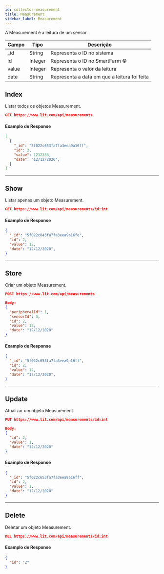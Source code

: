 ```yaml
---
id: collector-measurement
title: Measurement
sidebar_label: Measurement
---
```


A Measurement é a leitura de um sensor.


Campo        | Tipo          | Descrição
------------ | ------------- | -------------
_id          | String        | Representa o ID no sistema
id           | Integer       | Representa o ID no SmartFarm ©
value        | Integer       | Representa o valor da leitura
date         | String        | Representa a data em que a leitura foi feita


## Index

Listar todos os objetos Measurement.

```JSON
GET https://www.lit.com/api/measurements
```

#### Examplo de Response
```JSON
[
  {
    "_id": "5f022c653fa7fa3eea9a16ff",
    "id": 2,
    "value": 1212333,
    "date": "12/12/2020",
  }
]
```
---

## Show

Listar apenas um objeto Measurement.

```JSON
GET https://www.lit.com/api/measurements/id:int
```

#### Examplo de Response
```JSON
{
  "_id": "5f022c043fa7fa3eea9a16fe",
  "id": 2,
  "value": 12,
  "date": "12/12/2020",
}
```
---

## Store

Criar um objeto Measurement.

```JSON
POST https://www.lit.com/api/measurements

Body:
{
  "peripheralId": 1,
  "sensorId": 3,
  "id": 2,
  "value": 12,
  "date": "12/12/2020"
}
```

#### Examplo de Response
```JSON
{
  "_id": "5f022c653fa7fa3eea9a16ff",
  "id": 2,
  "value": 12,
  "date": "12/12/2020",
}
```


---

## Update

Atualizar um objeto Measurement.

```JSON
PUT https://www.lit.com/api/measurements/id:int

Body:
{
  "id": 2,
  "value": 1,
  "date": "12/12/2020"
}
```

#### Examplo de Response
```JSON
{
  "_id": "5f022c653fa7fa3eea9a16ff",
  "id": 2,
  "value": 1,
  "date": "12/12/2020"
}
```

---

## Delete

Deletar um objeto Measurement.

```JSON
DEL https://www.lit.com/api/measurements/id:int
```

#### Examplo de Response
```JSON
{
  "id": "2"
}
```



